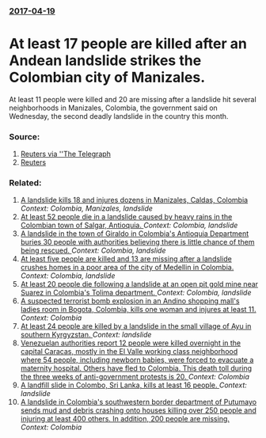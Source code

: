 ### [2017-04-19](/news/2017/04/19/index.md)

# At least 17 people are killed after an Andean landslide strikes the Colombian city of Manizales. 

At least 11 people were killed and 20 are missing after a landslide hit several neighborhoods in Manizales, Colombia, the government said on Wednesday, the second deadly landslide in the country this month.


### Source:

1. [Reuters via ''The Telegraph](http://www.telegraph.co.uk/news/2017/04/20/colombia-landslide-kills-least-17-rains-lash-andes/)
2. [Reuters](http://www.reuters.com/article/us-colombia-landslide-idUSKBN17L24K?il=0)

### Related:

1. [A landslide kills 18 and injures dozens in Manizales, Caldas, Colombia ](/news/2011/11/6/a-landslide-kills-18-and-injures-dozens-in-manizales-caldas-colombia.md) _Context: Colombia, Manizales, landslide_
2. [At least 52 people die in a landslide caused by heavy rains in the Colombian town of Salgar, Antioquia. ](/news/2015/05/18/at-least-52-people-die-in-a-landslide-caused-by-heavy-rains-in-the-colombian-town-of-salgar-antioquia.md) _Context: Colombia, landslide_
3. [A landslide in the town of Giraldo in Colombia's Antioquia Department buries 30 people with authorities believing there is little chance of them being rescued. ](/news/2010/09/27/a-landslide-in-the-town-of-giraldo-in-colombia-s-antioquia-department-buries-30-people-with-authorities-believing-there-is-little-chance-of.md) _Context: Colombia, landslide_
4. [ At least five people are killed and 13 are missing after a landslide crushes homes in a poor area of the city of Medellin in Colombia. ](/news/2008/05/31/at-least-five-people-are-killed-and-13-are-missing-after-a-landslide-crushes-homes-in-a-poor-area-of-the-city-of-medellan-in-colombia.md) _Context: Colombia, landslide_
5. [ At least 20 people die following a landslide at an open pit gold mine near Suarez in Colombia's Tolima department. ](/news/2007/10/13/at-least-20-people-die-following-a-landslide-at-an-open-pit-gold-mine-near-suarez-in-colombia-s-tolima-department.md) _Context: Colombia, landslide_
6. [A suspected terrorist bomb explosion in an Andino shopping mall's ladies room in Bogota, Colombia, kills one woman and injures at least 11. ](/news/2017/06/17/a-suspected-terrorist-bomb-explosion-in-an-andino-shopping-mall-s-ladies-room-in-bogota-colombia-kills-one-woman-and-injures-at-least-11.md) _Context: Colombia_
7. [At least 24 people are killed by a landslide in the small village of Ayu in southern Kyrgyzstan. ](/news/2017/04/29/at-least-24-people-are-killed-by-a-landslide-in-the-small-village-of-ayu-in-southern-kyrgyzstan.md) _Context: landslide_
8. [Venezuelan authorities report 12 people were killed overnight  in the capital Caracas, mostly in the  El Valle working class neighborhood where 54 people, including newborn babies, were forced to evacuate a maternity hospital. Others have fled to Colombia. This  death toll during the three weeks of anti-government protests is 20. ](/news/2017/04/21/venezuelan-authorities-report-12-people-were-killed-overnight-in-the-capital-caracas-mostly-in-the-el-valle-working-class-neighborhood-wh.md) _Context: Colombia_
9. [A landfill slide in Colombo, Sri Lanka, kills at least 16 people. ](/news/2017/04/14/a-landfill-slide-in-colombo-sri-lanka-kills-at-least-16-people.md) _Context: landslide_
10. [A landslide in Colombia's southwestern border department of Putumayo sends mud and debris crashing onto houses killing over 250 people and injuring at least 400 others. In addition, 200 people are missing. ](/news/2017/04/1/a-landslide-in-colombia-s-southwestern-border-department-of-putumayo-sends-mud-and-debris-crashing-onto-houses-killing-over-250-people-and-i.md) _Context: Colombia_
